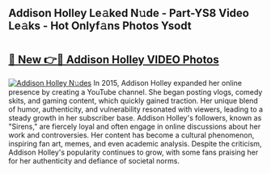 ## Addison Holley Le𝚊ked N𝚞de - Part-YS8 Video Le𝚊ks - Hot Onlyf𝚊ns Photos Ysodt

# <h2><a href="http://ab86629.deff.icu/?id=Addison+Holley">🔗 New 👉🔴 Addison Holley VIDEO Photos</a></h2>

[![Addison Holley N𝚞des](https://i.imgur.com/rIISA9y.gif)](http://ab86629.deff.icu/?id=Addison+Holley)
In 2015, Addison Holley expanded her online presence by creating a YouTube channel. She began posting vlogs, comedy skits, and gaming content, which quickly gained traction. Her unique blend of humor, authenticity, and vulnerability resonated with viewers, leading to a steady growth in her subscriber base. Addison Holley's followers, known as "Sirens," are fiercely loyal and often engage in online discussions about her work and controversies. Her content has become a cultural phenomenon, inspiring fan art, memes, and even academic analysis. Despite the criticism, Addison Holley's popularity continues to grow, with some fans praising her for her authenticity and defiance of societal norms.
